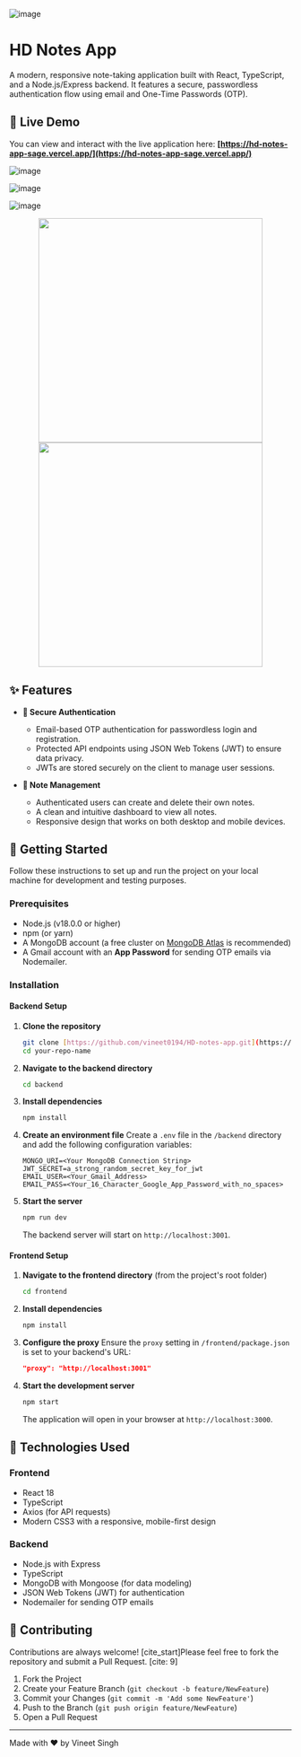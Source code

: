 ![image](https://github.com/user-attachments/assets/d6224ebe-7b2c-4f21-ab83-42e27e4ac37c) 
# HD Notes App

A modern, responsive note-taking application built with React, TypeScript, and a Node.js/Express backend. It features a secure, passwordless authentication flow using email and One-Time Passwords (OTP).

## 🚀 Live Demo

You can view and interact with the live application here: **[https://hd-notes-app-sage.vercel.app/](https://hd-notes-app-sage.vercel.app/)**

![image](https://github.com/user-attachments/assets/c09a2d7b-3f8b-406d-bd4f-f668ec554130)

![image](https://github.com/user-attachments/assets/56d64272-41b3-4e1b-a77a-863da82bed77)

![image](https://github.com/user-attachments/assets/da1e162a-27cb-475d-8a05-70c20ef12c4a)

<p align="center">
  <img width="400" src="https://github.com/user-attachments/assets/28a6e09e-28d4-41e0-ba5f-fc8aebc65b12" hspace="10">
  <img width="400" src="https://github.com/user-attachments/assets/629cb8b6-a584-4ae0-aa6b-f71c9a905e0a" hspace="10">
</p>

## ✨ Features

-   **🔐 Secure Authentication**
    -   Email-based OTP authentication for passwordless login and registration.
    -   Protected API endpoints using JSON Web Tokens (JWT) to ensure data privacy.
    -   JWTs are stored securely on the client to manage user sessions.

-   **📝 Note Management**
    -   Authenticated users can create and delete their own notes.
    -   A clean and intuitive dashboard to view all notes.
    -   Responsive design that works on both desktop and mobile devices.

## 🚀 Getting Started

Follow these instructions to set up and run the project on your local machine for development and testing purposes.

### Prerequisites

-   Node.js (v18.0.0 or higher)
-   npm (or yarn)
-   A MongoDB account (a free cluster on [MongoDB Atlas](https://www.mongodb.com/cloud/atlas) is recommended)
-   A Gmail account with an **App Password** for sending OTP emails via Nodemailer.

### Installation

#### Backend Setup

1.  **Clone the repository**
    ```bash
    git clone [https://github.com/vineet0194/HD-notes-app.git](https://github.com/vineet0194/HD-notes-app.git)
    cd your-repo-name
    ```

2.  **Navigate to the backend directory**
    ```bash
    cd backend
    ```

3.  **Install dependencies**
    ```bash
    npm install
    ```

4.  **Create an environment file**
    Create a `.env` file in the `/backend` directory and add the following configuration variables:
    ```env
    MONGO_URI=<Your MongoDB Connection String>
    JWT_SECRET=a_strong_random_secret_key_for_jwt
    EMAIL_USER=<Your_Gmail_Address>
    EMAIL_PASS=<Your_16_Character_Google_App_Password_with_no_spaces>
    ```

5.  **Start the server**
    ```bash
    npm run dev
    ```
    The backend server will start on `http://localhost:3001`.

#### Frontend Setup

1.  **Navigate to the frontend directory** (from the project's root folder)
    ```bash
    cd frontend
    ```

2.  **Install dependencies**
    ```bash
    npm install
    ```

3.  **Configure the proxy**
    Ensure the `proxy` setting in `/frontend/package.json` is set to your backend's URL:
    ```json
    "proxy": "http://localhost:3001"
    ```

4.  **Start the development server**
    ```bash
    npm start
    ```
    The application will open in your browser at `http://localhost:3000`.

## 🎨 Technologies Used

### Frontend
-   React 18
-   TypeScript
-   Axios (for API requests)
-   Modern CSS3 with a responsive, mobile-first design

### Backend
-   Node.js with Express
-   TypeScript
-   MongoDB with Mongoose (for data modeling)
-   JSON Web Tokens (JWT) for authentication
-   Nodemailer for sending OTP emails

## 🤝 Contributing

Contributions are always welcome! [cite_start]Please feel free to fork the repository and submit a Pull Request. [cite: 9]

1.  Fork the Project
2.  Create your Feature Branch (`git checkout -b feature/NewFeature`)
3.  Commit your Changes (`git commit -m 'Add some NewFeature'`)
4.  Push to the Branch (`git push origin feature/NewFeature`)
5.  Open a Pull Request

---

Made with ❤️ by Vineet Singh
